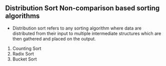 ## Distribution Sort Non-comparison based sorting algorithms

* Distribution sort refers to any sorting algorithm where data are distributed from their input
  to multiple intermediate structures which are then gathered and placed on the output.

1. Counting Sort
2. Radix Sort
3. Bucket Sort
